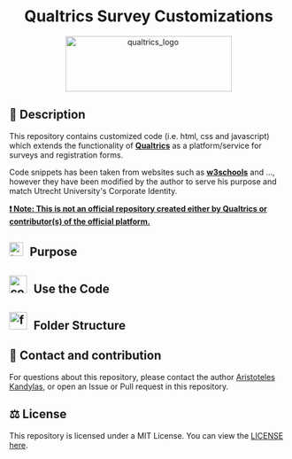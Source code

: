 <h1 align="center"> Qualtrics Survey Customizations </h1>
<div align="center">
    <a href="/LOGO">
        <img src="https://www.qualtrics.com/m/qualtrics-xm-long.svg" alt="qualtrics_logo" style="width: 300px; height: 100px;"  />
    </a>
</div>

## :page_with_curl: Description
This repository contains customized code (i.e. html, css and javascript) which extends the functionality of <a href = "https://www.qualtrics.com/core-xm/survey-software/" target ="_blank" >**Qualtrics**</a> as a platform/service for surveys and registration forms. 

Code snippets has been taken from websites such as <a href = "https://www.w3schools.com/howto/howto_js_collapsible.asp" target ="_blank" >**w3schools**</a> and ..., however they have been modified by the author to serve his purpose and match Utrecht University's Corporate Identity.

**<ins>❗ Note: This is not an official repository created either by Qualtrics or contributor(s) of the official platform.</ins>**

##  <img src="https://cdn-icons-png.flaticon.com/128/610/610064.png" alt="target" style="width: 25px; height: 25px; margin-right: 7px;"/>  Purpose

##  <img src="https://cdn-icons-png.flaticon.com/128/3242/3242257.png" alt="code_use" style="width: 32px; height: 32px; margin-right: 7px;"/>  Use the Code

##  <img src="https://cdn-icons-png.flaticon.com/128/9751/9751797.png" alt="folder_structure" style="width: 32px; height: 32px; margin-right: 7px;"/>  Folder Structure


## :envelope_with_arrow: Contact and contribution

For questions about this repository, please contact the author <a href = "https://github.com/AristotleKandylas" target = "_blank">Aristoteles Kandylas</a>, or open an Issue or Pull request in this repository.

## :balance_scale: License

This repository is licensed under a MIT License. You can view the <a href= "https://github.com/AristotleKandylas/qualtrics_customization/blob/main/LICENSE" target = "_blank"> LICENSE here</a>.

